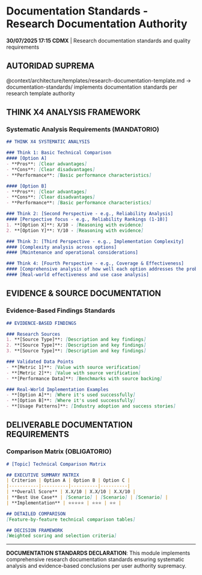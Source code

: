 # Documentation Standards - Research Documentation Authority

**30/07/2025 17:15 CDMX** | Research documentation standards and quality requirements

## AUTORIDAD SUPREMA
@context/architecture/templates/research-documentation-template.md → documentation-standards/ implements documentation standards per research template authority

## THINK X4 ANALYSIS FRAMEWORK

### **Systematic Analysis Requirements (MANDATORIO)**
```markdown
## THINK X4 SYSTEMATIC ANALYSIS

### Think 1: Basic Technical Comparison
#### [Option A]
- **Pros**: [Clear advantages]
- **Cons**: [Clear disadvantages]
- **Performance**: [Basic performance characteristics]

#### [Option B]
- **Pros**: [Clear advantages]
- **Cons**: [Clear disadvantages]
- **Performance**: [Basic performance characteristics]

### Think 2: [Second Perspective - e.g., Reliability Analysis]
#### [Perspective focus - e.g., Reliability Rankings (1-10)]
1. **[Option X]**: X/10 - [Reasoning with evidence]
2. **[Option Y]**: Y/10 - [Reasoning with evidence]

### Think 3: [Third Perspective - e.g., Implementation Complexity]
#### [Complexity analysis across options]
#### [Maintenance and operational considerations]

### Think 4: [Fourth Perspective - e.g., Coverage & Effectiveness]
#### [Comprehensive analysis of how well each option addresses the problem]
#### [Real-world effectiveness and use case analysis]
```

## EVIDENCE & SOURCE DOCUMENTATION

### **Evidence-Based Findings Standards**
```markdown
## EVIDENCE-BASED FINDINGS

### Research Sources
1. **[Source Type]**: [Description and key findings]
2. **[Source Type]**: [Description and key findings]
3. **[Source Type]**: [Description and key findings]

### Validated Data Points
- **[Metric 1]**: [Value with source verification]
- **[Metric 2]**: [Value with source verification]
- **[Performance Data]**: [Benchmarks with source backing]

### Real-World Implementation Examples
- **[Option A]**: [Where it's used successfully]
- **[Option B]**: [Where it's used successfully]
- **[Usage Patterns]**: [Industry adoption and success stories]
```

## DELIVERABLE DOCUMENTATION REQUIREMENTS

### **Comparison Matrix (OBLIGATORIO)**
```markdown
# [Topic] Technical Comparison Matrix

## EXECUTIVE SUMMARY MATRIX
| Criterion | Option A | Option B | Option C |
|-----------|----------|----------|----------|
| **Overall Score** | X.X/10 | X.X/10 | X.X/10 |
| **Best Use Case** | [Scenario] | [Scenario] | [Scenario] |
| **Implementation** | ⭐⭐⭐⭐⭐ | ⭐⭐⭐ | ⭐⭐ |

## DETAILED COMPARISON
[Feature-by-feature technical comparison tables]

## DECISION FRAMEWORK
[Weighted scoring and selection criteria]
```

---

**DOCUMENTATION STANDARDS DECLARATION**: This module implements comprehensive research documentation standards ensuring systematic analysis and evidence-based conclusions per user authority supremacy.